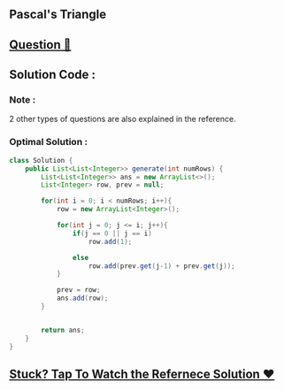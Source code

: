 ## Pascal's Triangle
## [Question 🦋](https://leetcode.com/problems/pascals-triangle/)

## Solution Code :

### Note :
2 other types of questions are also explained in the reference.

### Optimal Solution :
```java
class Solution {
    public List<List<Integer>> generate(int numRows) {
        List<List<Integer>> ans = new ArrayList<>();
        List<Integer> row, prev = null;

        for(int i = 0; i < numRows; i++){
            row = new ArrayList<Integer>();

            for(int j = 0; j <= i; j++){
                if(j == 0 || j == i)
                    row.add(1);

                else
                    row.add(prev.get(j-1) + prev.get(j));
            }

            prev = row;
            ans.add(row);
        }


        return ans;
    }
}
```

## [Stuck? Tap To Watch the Refernece Solution ❤](https://www.youtube.com/watch?v=6FLvhQjZqvM&list=PLgUwDviBIf0rPG3Ictpu74YWBQ1CaBkm2&index=9)